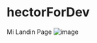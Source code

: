 # hectorForDev
 Mi Landin Page 
![image](https://user-images.githubusercontent.com/60068246/220183798-24dc0da5-4cd4-482e-9bd3-a55b593cf77e.png)
